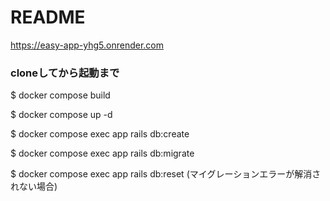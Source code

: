 # README

https://easy-app-yhg5.onrender.com



### cloneしてから起動まで

$ docker compose build

$ docker compose up -d

$ docker compose exec app rails db:create

$ docker compose exec app rails db:migrate

$ docker compose exec app rails db:reset (マイグレーションエラーが解消されない場合)
